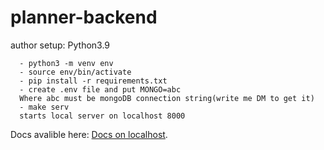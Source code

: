 # planner-backend

author setup: Python3.9

```
  - python3 -m venv env
  - source env/bin/activate
  - pip install -r requirements.txt
  - create .env file and put MONGO=abc
  Where abc must be mongoDB connection string(write me DM to get it)
  - make serv 
  starts local server on localhost 8000

```
  Docs avalible here: [Docs on localhost](http://127.0.0.1:8000/docs).
